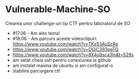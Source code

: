# Vulnerable-Machine-SO
Crearea unor challenge-uri tip CTF pentru laboratorul de SO
- #17.06 - Am ales tema! 
- #18.06 - Am parcurs aceste videoclipuri: https://www.youtube.com/watch?v=TKsS3AuScRs 
- https://www.youtube.com/watch?v=OGiC393peTQ
- https://www.youtube.com/watch?v=8X4u9sca3Io&t=529s
- am setat cheia ssh pentru conexiunea la github 
- am instalat masina de ubuntu si am configurat-o 
- stabilire parcurgere ctf
